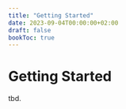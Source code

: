 ```yaml
---
title: "Getting Started"
date: 2023-09-04T00:00:00+02:00
draft: false
bookToc: true
---
```

# Getting Started

tbd.